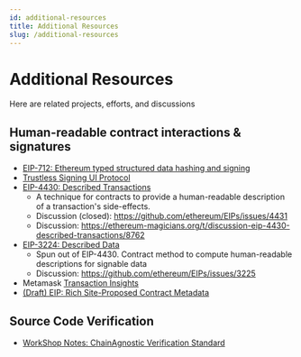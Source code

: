 ```yaml
---
id: additional-resources
title: Additional Resources
slug: /additional-resources
---
```


# Additional Resources

Here are related projects, efforts, and discussions

## Human-readable contract interactions & signatures

- [EIP-712: Ethereum typed structured data hashing and signing](https://eips.ethereum.org/EIPS/eip-712)
- [Trustless Signing UI Protocol](https://github.com/ethereum/EIPs/issues/719)
- [EIP-4430: Described Transactions](https://eips.ethereum.org/EIPS/eip-4430)
  - A technique for contracts to provide a human-readable description of a transaction's side-effects.
  - Discussion (closed): https://github.com/ethereum/EIPs/issues/4431
  - Discussion: https://ethereum-magicians.org/t/discussion-eip-4430-described-transactions/8762
- [EIP-3224: Described Data](https://eips.ethereum.org/EIPS/eip-3224)
  - Spun out of EIP-4430. Contract method to compute human-readable descriptions for signable data
  - Discussion: https://github.com/ethereum/EIPs/issues/3225
- Metamask [Transaction Insights](https://metamask.zendesk.com/hc/en-us/articles/4412543412123-Transaction-Insight)
- [(Draft) EIP: Rich Site-Proposed Contract Metadata](https://ethereum-magicians.org/t/eip-rich-site-proposed-contract-metadata/9635)

## Source Code Verification

- [WorkShop Notes: ChainAgnostic Verification Standard](https://github.com/ChainAgnostic/AMS-CASA-gathering/issues/20)
